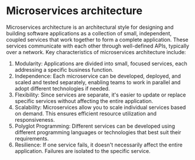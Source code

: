 # Microservices architecture
Microservices architecture is an architectural style for designing and building software applications as a collection of small, independent, coupled services that work together to form a complete application. These services communicate with each other through well-defined APIs, typically over a network.
Key characteristics of microservices architecture include:
1. Modularity: Applications are divided into small, focused services, each addressing a specific business function.
2. Independence: Each microservice can be developed, deployed, and scaled and tested separately, enabling teams to work in parallel and adopt different technologies if needed.
3. Flexibility: Since services are separate, it's easier to update or replace specific services without affecting the entire application.
4. Scalability: Microservices allow you to scale individual services based on demand. This ensures efficient resource utilization and responsiveness.
5. Polyglot Programming: Different services can be developed using different programming languages or technologies that best suit their requirements.
6. Resilience: If one service fails, it doesn't necessarily affect the entire application. Failures are isolated to the specific service.

